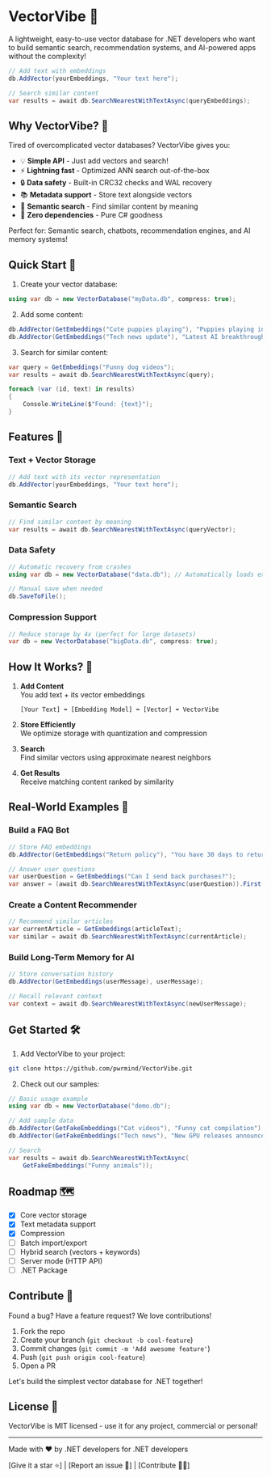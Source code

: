 # VectorVibe 🚀

A lightweight, easy-to-use vector database for .NET developers who want to build semantic search, recommendation systems, and AI-powered apps without the complexity!

```csharp
// Add text with embeddings
db.AddVector(yourEmbeddings, "Your text here");

// Search similar content
var results = await db.SearchNearestWithTextAsync(queryEmbeddings);
```

## Why VectorVibe? 🤔

Tired of overcomplicated vector databases? VectorVibe gives you:

- 💡 **Simple API** - Just add vectors and search!
- ⚡ **Lightning fast** - Optimized ANN search out-of-the-box
- 🔒 **Data safety** - Built-in CRC32 checks and WAL recovery
- 📚 **Metadata support** - Store text alongside vectors
- 🧠 **Semantic search** - Find similar content by meaning
- 🚫 **Zero dependencies** - Pure C# goodness

Perfect for: Semantic search, chatbots, recommendation engines, and AI memory systems!

## Quick Start 🚀

1. Create your vector database:
```csharp
using var db = new VectorDatabase("myData.db", compress: true);
```

2. Add some content:
```csharp
db.AddVector(GetEmbeddings("Cute puppies playing"), "Puppies playing in the park");
db.AddVector(GetEmbeddings("Tech news update"), "Latest AI breakthroughs announced");
```

3. Search for similar content:
```csharp
var query = GetEmbeddings("Funny dog videos");
var results = await db.SearchNearestWithTextAsync(query);

foreach (var (id, text) in results)
{
    Console.WriteLine($"Found: {text}");
}
```

## Features 🌟

### Text + Vector Storage
```csharp
// Add text with its vector representation
db.AddVector(yourEmbeddings, "Your text here");
```

### Semantic Search
```csharp
// Find similar content by meaning
var results = await db.SearchNearestWithTextAsync(queryVector);
```

### Data Safety
```csharp
// Automatic recovery from crashes
using var db = new VectorDatabase("data.db"); // Automatically loads existing data

// Manual save when needed
db.SaveToFile();
```

### Compression Support
```csharp
// Reduce storage by 4x (perfect for large datasets)
var db = new VectorDatabase("bigData.db", compress: true);
```

## How It Works? 🔧

1. **Add Content**  
   You add text + its vector embeddings
   ```
   [Your Text] ➡️ [Embedding Model] ➡️ [Vector] ➡️ VectorVibe
   ```

2. **Store Efficiently**  
   We optimize storage with quantization and compression

3. **Search**  
   Find similar vectors using approximate nearest neighbors

4. **Get Results**  
   Receive matching content ranked by similarity

## Real-World Examples 🎯

### Build a FAQ Bot
```csharp
// Store FAQ embeddings
db.AddVector(GetEmbeddings("Return policy"), "You have 30 days to return items");

// Answer user questions
var userQuestion = GetEmbeddings("Can I send back purchases?");
var answer = (await db.SearchNearestWithTextAsync(userQuestion)).First().Text;
```

### Create a Content Recommender
```csharp
// Recommend similar articles
var currentArticle = GetEmbeddings(articleText);
var similar = await db.SearchNearestWithTextAsync(currentArticle);
```

### Build Long-Term Memory for AI
```csharp
// Store conversation history
db.AddVector(GetEmbeddings(userMessage), userMessage);

// Recall relevant context
var context = await db.SearchNearestWithTextAsync(newUserMessage);
```

## Get Started 🛠️

1. Add VectorVibe to your project:
```bash
git clone https://github.com/pwrmind/VectorVibe.git
```

2. Check out our samples:
```csharp
// Basic usage example
using var db = new VectorDatabase("demo.db");

// Add sample data
db.AddVector(GetFakeEmbeddings("Cat videos"), "Funny cat compilation");
db.AddVector(GetFakeEmbeddings("Tech news"), "New GPU releases announced");

// Search
var results = await db.SearchNearestWithTextAsync(
    GetFakeEmbeddings("Funny animals"));
```

## Roadmap 🗺️

- [x] Core vector storage
- [x] Text metadata support
- [x] Compression
- [ ] Batch import/export
- [ ] Hybrid search (vectors + keywords)
- [ ] Server mode (HTTP API)
- [ ] .NET Package

## Contribute 🤝

Found a bug? Have a feature request? We love contributions!

1. Fork the repo
2. Create your branch (`git checkout -b cool-feature`)
3. Commit changes (`git commit -m 'Add awesome feature'`)
4. Push (`git push origin cool-feature`)
5. Open a PR

Let's build the simplest vector database for .NET together!

## License 📄

VectorVibe is MIT licensed - use it for any project, commercial or personal!

---
Made with ❤️ by .NET developers for .NET developers  

[Give it a star ⭐] | [Report an issue 🐛] | [Contribute 👨‍💻]